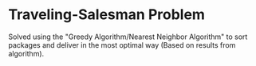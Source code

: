 # Traveling-Salesman Problem
Solved using the "Greedy Algorithm/Nearest Neighbor Algorithm" to sort packages and deliver in the most optimal way (Based on results from algorithm).
